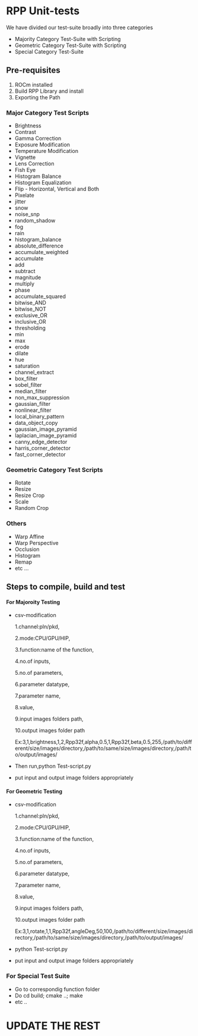# RPP Unit-tests
We have divided our test-suite broadly into three categories
* Majority Category Test-Suite with Scripting
* Geometric Category Test-Suite with Scripting
* Special Category Test-Suite

## Pre-requisites
1. ROCm installed
2. Build RPP Library and install
3. Exporting the Path

### Major Category Test Scripts
* Brightness
* Contrast
* Gamma Correction
* Exposure Modification
* Temperature Modification
* Vignette
* Lens Correction
* Fish Eye
* Histogram Balance
* Histogram Equalization
* Flip - Horizontal, Vertical and Both
* Pixelate
* jitter
* snow
* noise_snp
* random_shadow
* fog
* rain
* histogram_balance
* absolute_difference
* accumulate_weighted
* accumulate
* add
* subtract
* magnitude
* multiply
* phase
* accumulate_squared
* bitwise_AND
* bitwise_NOT
* exclusive_OR
* inclusive_OR
* thresholding
* min
* max
* erode
* dilate
* hue
* saturation
* channel_extract
* box_filter
* sobel_filter
* median_filter
* non_max_suppression
* gaussian_filter
* nonlinear_filter
* local_binary_pattern
* data_object_copy
* gaussian_image_pyramid
* laplacian_image_pyramid
* canny_edge_detector
* harris_corner_detector
* fast_corner_detector

### Geometric Category Test Scripts
* Rotate
* Resize
* Resize Crop
* Scale
* Random Crop

### Others
* Warp Affine
* Warp Perspective
* Occlusion
* Histogram
* Remap
* etc ...

## Steps to compile, build and test

#### For Majoroity Testing
* csv-modification

    1.channel:pln/pkd,

    2.mode:CPU/GPU/HIP,
    
    3.function:name of the function,
    
    4.no.of inputs,
    
    5.no.of parameters,
    
    6.parameter datatype,
    
    7.parameter name,
    
    8.value,
    
    9.input images folders path,
    
    10.output images folder path
    
    Ex:3,1,brightness,1,2,Rpp32f,alpha,0.5,1,Rpp32f,beta,0.5,255,/path/to/different/size/images/directory,/path/to/same/size/images/directory,/path/to/output/images/
* Then run,python Test-script.py
* put input and output image folders appropriately

#### For Geometric Testing
* csv-modification


    1.channel:pln/pkd,

    2.mode:CPU/GPU/HIP,
    
    3.function:name of the function,
    
    4.no.of inputs,
    
    5.no.of parameters,
    
    6.parameter datatype,
    
    7.parameter name,
    
    8.value,
    
    9.input images folders path,
    
    10.output images folder path
    
    Ex:3,1,rotate,1,1,Rpp32f,angleDeg,50,100,/path/to/different/size/images/directory,/path/to/same/size/images/directory,/path/to/output/images/

* python Test-script.py
* put input and output image folders appropriately

### For Special Test Suite
* Go to correspondig function folder
* Do cd build; cmake ..; make
* etc ..

# UPDATE THE REST
